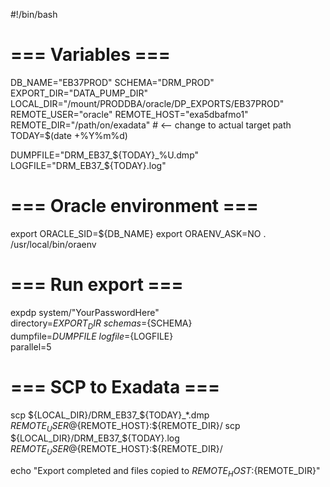 #!/bin/bash

# === Variables ===
DB_NAME="EB37PROD"
SCHEMA="DRM_PROD"
EXPORT_DIR="DATA_PUMP_DIR"
LOCAL_DIR="/mount/PRODDBA/oracle/DP_EXPORTS/EB37PROD"
REMOTE_USER="oracle"
REMOTE_HOST="exa5dbafmo1"
REMOTE_DIR="/path/on/exadata"  # <-- change to actual target path
TODAY=$(date +%Y%m%d)

DUMPFILE="DRM_EB37_${TODAY}_%U.dmp"
LOGFILE="DRM_EB37_${TODAY}.log"

# === Oracle environment ===
export ORACLE_SID=${DB_NAME}
export ORAENV_ASK=NO
. /usr/local/bin/oraenv

# === Run export ===
expdp system/"YourPasswordHere" \
  directory=${EXPORT_DIR} \
  schemas=${SCHEMA} \
  dumpfile=${DUMPFILE} \
  logfile=${LOGFILE} \
  parallel=5

# === SCP to Exadata ===
scp ${LOCAL_DIR}/DRM_EB37_${TODAY}_*.dmp ${REMOTE_USER}@${REMOTE_HOST}:${REMOTE_DIR}/
scp ${LOCAL_DIR}/DRM_EB37_${TODAY}.log ${REMOTE_USER}@${REMOTE_HOST}:${REMOTE_DIR}/

echo "Export completed and files copied to ${REMOTE_HOST}:${REMOTE_DIR}"
